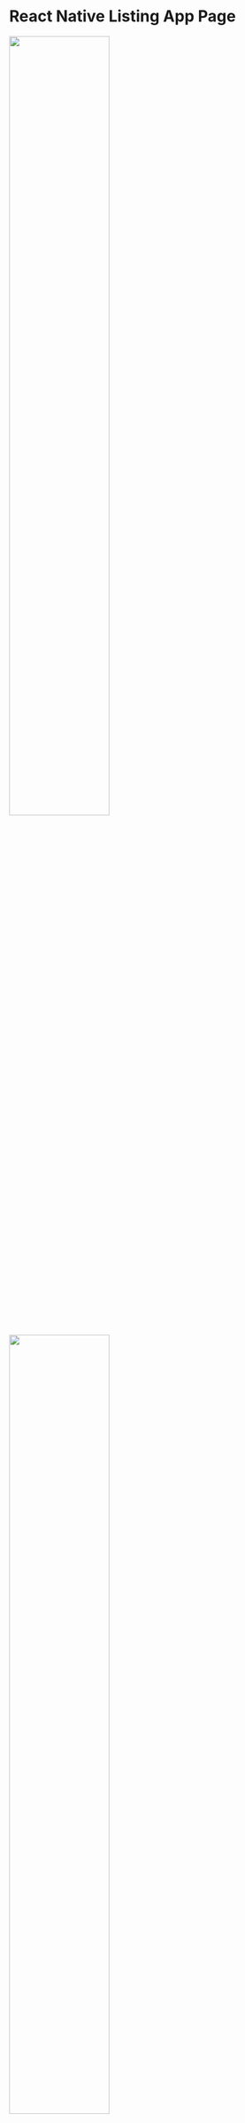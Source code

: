 # React Native Listing App Page
 
<img src="https://i.hizliresim.com/at5c86f.gif" width=60% height=60%>

<img src="https://i.hizliresim.com/nhupjri.png" width=60% height=60%>

